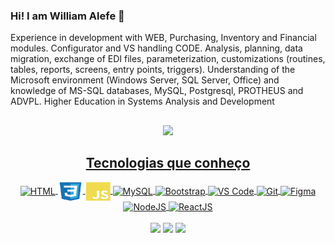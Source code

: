 ### Hi! I am William Alefe 👋
 Experience in development with WEB, Purchasing, Inventory and Financial modules. Configurator and VS handling CODE. Analysis, planning, data migration, exchange of EDI files, parameterization, customizations (routines, tables, reports, screens, entry points, triggers).
Understanding of the Microsoft environment (Windows Server, SQL Server, Office) and knowledge of MS-SQL databases, MySQL, Postgresql, PROTHEUS and ADVPL.
Higher Education in Systems Analysis and Development

##

<div align="center">
  <a href="https://github.com/williamaleff">

<!--
<img height="160em" src="https://github-readme-stats.vercel.app/api?username=williamaleff&show_icons=true&theme=dark&include_all_commits=true&count_private=true"/>
  </a>
  <img height="160em" src="https://github-readme-stats.vercel.app/api/top-langs/?username=williamaleff&layout=compact&langs_count=7&theme=dark"/>
  <img src="https://github-readme-stats.vercel.app/api?username=williamaleff&show_icons=true&theme=dark&include_all_commits=true&count_private=true">
</a>
-->

<img height="160em" src="https://github-readme-stats.vercel.app/api/top-langs/?username=williamaleff&layout=compact&langs_count=7&theme=dark"/>

<div align="center">  
  <h2>Tecnologias que conheço</h2>
  <div>
    <img align="center" alt="HTML" height="30" width="40" src="https://cdn.jsdelivr.net/gh/devicons/devicon/icons/html5/html5-original.svg">
    <img align="center" alt="CSS" height="30" width="40" src="https://raw.githubusercontent.com/devicons/devicon/master/icons/css3/css3-original.svg">
    <img align="center" alt="JavaScript" height="30" width="40" src="https://raw.githubusercontent.com/devicons/devicon/master/icons/javascript/javascript-plain.svg">
    <img align="center" alt="MySQL" height="30" width="40" src="https://cdn.jsdelivr.net/gh/devicons/devicon/icons/mysql/mysql-original.svg">
    <img align="center" alt="Bootstrap" height="30" width="40" src="https://cdn.jsdelivr.net/gh/devicons/devicon/icons/bootstrap/bootstrap-original.svg">
    <img align="center" alt="VS Code" height="30" width="40" src="https://cdn.jsdelivr.net/gh/devicons/devicon/icons/vscode/vscode-original.svg">
    <img align="center" alt="Git" height="30" width="40" src="https://cdn.jsdelivr.net/gh/devicons/devicon/icons/git/git-original.svg">
    <img align="center" alt="Figma" height="30" width="40" src="https://cdn.jsdelivr.net/gh/devicons/devicon/icons/figma/figma-original.svg">
    <img align="center" alt="NodeJS" height="30" width="40" src="https://cdn.jsdelivr.net/gh/devicons/devicon/icons/nodejs/nodejs-original.svg">
    <img align="center" alt="ReactJS" height="30" width="40" src="https://cdn.jsdelivr.net/gh/devicons/devicon/icons/react/react-original.svg">

         
  </div><br>
  
  <div>
    <a href = "mailto:alefewilliam@gmail.com"><img src="https://img.shields.io/badge/-Gmail-%23333?style=for-the-badge&logo=gmail&logoColor=white" target="_blank"></a>
  <a href="https://instagram.com/williamaleff" target="_blank"><img src="https://img.shields.io/badge/-Instagram-%23E4405F?style=for-the-badge&logo=instagram&logoColor=white" target="_blank"></a>
  <a href="https://www.linkedin.com/in/william-alefe" target="_blank"><img src="https://img.shields.io/badge/-LinkedIn-%230077B5?style=for-the-badge&logo=linkedin&logoColor=white" target="_blank"></a> 
  </div>
   
 </div>
